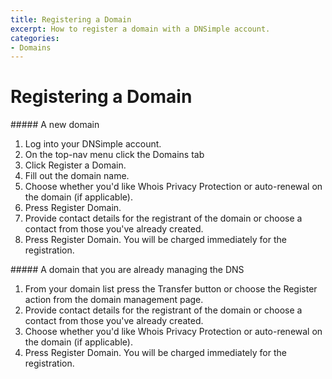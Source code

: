 ```yaml
---
title: Registering a Domain
excerpt: How to register a domain with a DNSimple account.
categories:
- Domains
---
```


# Registering a Domain

<div class="section-steps" markdown="1">
##### A new domain

1.  Log into your DNSimple account.
1.  On the top-nav menu click the <label>Domains</label> tab
1.  Click <label>Register a Domain</label>.
1.  Fill out the domain name.
1.  Choose whether you'd like Whois Privacy Protection or auto-renewal on the domain (if applicable).
1.  Press <label>Register Domain</label>.
1.  Provide contact details for the registrant of the domain or choose a contact from those you've already created.
1.  Press <label>Register Domain</label>. You will be charged immediately for the registration.
</div>

<div class="section-steps" markdown="1">
##### A domain that you are already managing the DNS

1.  From your domain list press the <label>Transfer</label> button or choose the <label>Register</label> action from the domain management page.
1.  Provide contact details for the registrant of the domain or choose a contact from those you've already created.
1.  Choose whether you'd like Whois Privacy Protection or auto-renewal on the domain (if applicable).
1.  Press <label>Register Domain</label>. You will be charged immediately for the registration.
</div>
